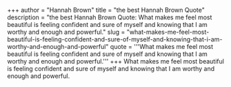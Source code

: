 +++
author = "Hannah Brown"
title = "the best Hannah Brown Quote"
description = "the best Hannah Brown Quote: What makes me feel most beautiful is feeling confident and sure of myself and knowing that I am worthy and enough and powerful."
slug = "what-makes-me-feel-most-beautiful-is-feeling-confident-and-sure-of-myself-and-knowing-that-i-am-worthy-and-enough-and-powerful"
quote = '''What makes me feel most beautiful is feeling confident and sure of myself and knowing that I am worthy and enough and powerful.'''
+++
What makes me feel most beautiful is feeling confident and sure of myself and knowing that I am worthy and enough and powerful.
